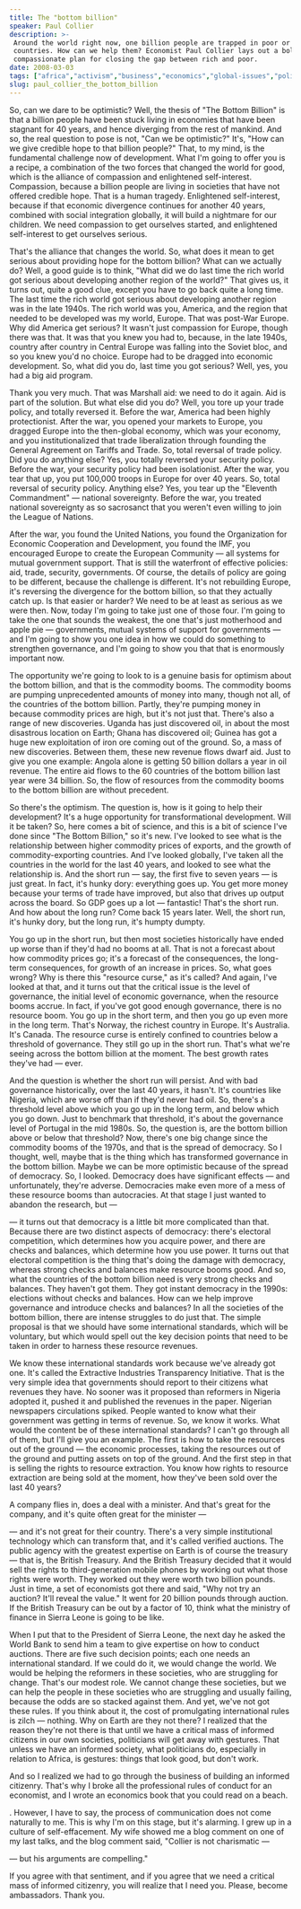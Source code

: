 ```yaml
---
title: The "bottom billion"
speaker: Paul Collier
description: >-
 Around the world right now, one billion people are trapped in poor or failing
 countries. How can we help them? Economist Paul Collier lays out a bold,
 compassionate plan for closing the gap between rich and poor.
date: 2008-03-03
tags: ["africa","activism","business","economics","global-issues","politics","poverty","global-development","inequality"]
slug: paul_collier_the_bottom_billion
---
```


So, can we dare to be optimistic? Well, the thesis of "The Bottom Billion" is that a
billion people have been stuck living in economies that have been stagnant for 40 years,
and hence diverging from the rest of mankind. And so, the real question to pose is not,
"Can we be optimistic?" It's, "How can we give credible hope to that billion people?"
That, to my mind, is the fundamental challenge now of development. What I'm going to offer
you is a recipe, a combination of the two forces that changed the world for good, which is
the alliance of compassion and enlightened self-interest. Compassion, because a billion
people are living in societies that have not offered credible hope. That is a human
tragedy. Enlightened self-interest, because if that economic divergence continues for
another 40 years, combined with social integration globally, it will build a nightmare for
our children. We need compassion to get ourselves started, and enlightened self-interest
to get ourselves serious.

That's the alliance that changes the world. So, what does it mean to get serious about
providing hope for the bottom billion? What can we actually do? Well, a good guide is to
think, "What did we do last time the rich world got serious about developing another
region of the world?" That gives us, it turns out, quite a good clue, except you have to
go back quite a long time. The last time the rich world got serious about developing
another region was in the late 1940s. The rich world was you, America, and the region that
needed to be developed was my world, Europe. That was post-War Europe. Why did America get
serious? It wasn't just compassion for Europe, though there was that. It was that you knew
you had to, because, in the late 1940s, country after country in Central Europe was
falling into the Soviet bloc, and so you knew you'd no choice. Europe had to be dragged
into economic development. So, what did you do, last time you got serious? Well, yes, you
had a big aid program.

Thank you very much. That was Marshall aid: we need to do it again. Aid is part of the
solution. But what else did you do? Well, you tore up your trade policy, and totally
reversed it. Before the war, America had been highly protectionist. After the war, you
opened your markets to Europe, you dragged Europe into the then-global economy, which was
your economy, and you institutionalized that trade liberalization through founding the
General Agreement on Tariffs and Trade. So, total reversal of trade policy. Did you do
anything else? Yes, you totally reversed your security policy. Before the war, your
security policy had been isolationist. After the war, you tear that up, you put 100,000
troops in Europe for over 40 years. So, total reversal of security policy. Anything else?
Yes, you tear up the "Eleventh Commandment" — national sovereignty. Before the war, you
treated national sovereignty as so sacrosanct that you weren't even willing to join the
League of Nations.

After the war, you found the United Nations, you found the Organization for Economic
Cooperation and Development, you found the IMF, you encouraged Europe to create the
European Community — all systems for mutual government support. That is still the
waterfront of effective policies: aid, trade, security, governments. Of course, the
details of policy are going to be different, because the challenge is different. It's not
rebuilding Europe, it's reversing the divergence for the bottom billion, so that they
actually catch up. Is that easier or harder? We need to be at least as serious as we were
then. Now, today I'm going to take just one of those four. I'm going to take the one that
sounds the weakest, the one that's just motherhood and apple pie — governments, mutual
systems of support for governments — and I'm going to show you one idea in how we could do
something to strengthen governance, and I'm going to show you that that is enormously
important now.

The opportunity we're going to look to is a genuine basis for optimism about the bottom
billion, and that is the commodity booms. The commodity booms are pumping unprecedented
amounts of money into many, though not all, of the countries of the bottom billion.
Partly, they're pumping money in because commodity prices are high, but it's not just
that. There's also a range of new discoveries. Uganda has just discovered oil, in about
the most disastrous location on Earth; Ghana has discovered oil; Guinea has got a huge new
exploitation of iron ore coming out of the ground. So, a mass of new discoveries. Between
them, these new revenue flows dwarf aid. Just to give you one example: Angola alone is
getting 50 billion dollars a year in oil revenue. The entire aid flows to the 60 countries
of the bottom billion last year were 34 billion. So, the flow of resources from the
commodity booms to the bottom billion are without precedent.

So there's the optimism. The question is, how is it going to help their development? It's a
huge opportunity for transformational development. Will it be taken? So, here comes a bit
of science, and this is a bit of science I've done since "The Bottom Billion," so it's
new. I've looked to see what is the relationship between higher commodity prices of
exports, and the growth of commodity-exporting countries. And I've looked globally, I've
taken all the countries in the world for the last 40 years, and looked to see what the
relationship is. And the short run — say, the first five to seven years — is just great.
In fact, it's hunky dory: everything goes up. You get more money because your terms of
trade have improved, but also that drives up output across the board. So GDP goes up a lot
— fantastic! That's the short run. And how about the long run? Come back 15 years later.
Well, the short run, it's hunky dory, but the long run, it's humpty dumpty.

You go up in the short run, but then most societies historically have ended up worse than
if they'd had no booms at all. That is not a forecast about how commodity prices go; it's
a forecast of the consequences, the long-term consequences, for growth of an increase in
prices. So, what goes wrong? Why is there this "resource curse," as it's called? And again,
I've looked at that, and it turns out that the critical issue is the level of governance,
the initial level of economic governance, when the resource booms accrue. In fact, if
you've got good enough governance, there is no resource boom. You go up in the short term,
and then you go up even more in the long term. That's Norway, the richest country in
Europe. It's Australia. It's Canada. The resource curse is entirely confined to countries
below a threshold of governance. They still go up in the short run. That's what we're
seeing across the bottom billion at the moment. The best growth rates they've had —
ever.

And the question is whether the short run will persist. And with bad governance
historically, over the last 40 years, it hasn't. It's countries like Nigeria, which are
worse off than if they'd never had oil. So, there's a threshold level above which you go up
in the long term, and below which you go down. Just to benchmark that threshold, it's
about the governance level of Portugal in the mid 1980s. So, the question is, are the
bottom billion above or below that threshold? Now, there's one big change since the
commodity booms of the 1970s, and that is the spread of democracy. So I thought, well,
maybe that is the thing which has transformed governance in the bottom billion. Maybe we
can be more optimistic because of the spread of democracy. So, I looked. Democracy does
have significant effects — and unfortunately, they're adverse. Democracies make even more
of a mess of these resource booms than autocracies. At that stage I just wanted to abandon
the research, but — 

— it turns out that democracy is a little bit more complicated than that. Because there
are two distinct aspects of democracy: there's electoral competition, which determines how
you acquire power, and there are checks and balances, which determine how you use power.
It turns out that electoral competition is the thing that's doing the damage with
democracy, whereas strong checks and balances make resource booms good. And so, what the
countries of the bottom billion need is very strong checks and balances. They haven't got
them. They got instant democracy in the 1990s: elections without checks and balances. How
can we help improve governance and introduce checks and balances? In all the societies of
the bottom billion, there are intense struggles to do just that. The simple proposal is
that we should have some international standards, which will be voluntary, but which would
spell out the key decision points that need to be taken in order to harness these resource
revenues.

We know these international standards work because we've already got one. It's called the
Extractive Industries Transparency Initiative. That is the very simple idea that
governments should report to their citizens what revenues they have. No sooner was it
proposed than reformers in Nigeria adopted it, pushed it and published the revenues in the
paper. Nigerian newspapers circulations spiked. People wanted to know what their
government was getting in terms of revenue. So, we know it works. What would the content be
of these international standards? I can't go through all of them, but I'll give you an
example. The first is how to take the resources out of the ground — the economic
processes, taking the resources out of the ground and putting assets on top of the ground.
And the first step in that is selling the rights to resource extraction. You know how
rights to resource extraction are being sold at the moment, how they've been sold over the
last 40 years?

A company flies in, does a deal with a minister. And that's great for the company, and
it's quite often great for the minister — 

— and it's not great for their country. There's a very simple institutional technology
which can transform that, and it's called verified auctions. The public agency with the
greatest expertise on Earth is of course the treasury — that is, the British Treasury. And
the British Treasury decided that it would sell the rights to third-generation mobile
phones by working out what those rights were worth. They worked out they were worth two
billion pounds. Just in time, a set of economists got there and said, "Why not try an
auction? It'll reveal the value." It went for 20 billion pounds through auction. If the
British Treasury can be out by a factor of 10, think what the ministry of finance in
Sierra Leone is going to be like. 

When I put that to the President of Sierra Leone, the next day he asked the World Bank to
send him a team to give expertise on how to conduct auctions. There are five such decision
points; each one needs an international standard. If we could do it, we would change the
world. We would be helping the reformers in these societies, who are struggling for
change. That's our modest role. We cannot change these societies, but we can help the
people in these societies who are struggling and usually failing, because the odds are so
stacked against them. And yet, we've not got these rules. If you think about it, the cost
of promulgating international rules is zilch — nothing. Why on Earth are they not there? I
realized that the reason they're not there is that until we have a critical mass of
informed citizens in our own societies, politicians will get away with gestures. That
unless we have an informed society, what politicians do, especially in relation to Africa,
is gestures: things that look good, but don't work.

And so I realized we had to go through the business of building an informed
citizenry. That's why I broke all the professional rules of conduct for an economist, and I
wrote an economics book that you could read on a beach. 

. However, I have to say, the process of communication does not come naturally to me. This
is why I'm on this stage, but it's alarming. I grew up in a culture of self-effacement. My
wife showed me a blog comment on one of my last talks, and the blog comment said, "Collier
is not charismatic — 

— but his arguments are compelling." 

If you agree with that sentiment, and if you agree that we need a critical mass of
informed citizenry, you will realize that I need you. Please, become ambassadors. Thank
you. 

<!--
ad_duration=3.33
event="TED2008"
external_start_time=0
intro_duration=11.82
is_subtitle_required="False"
is_talk_featured="True"
language="en"
language_swap="False"
native_language="en"
number_of_related_talks=6
number_of_speakers=1
number_of_subtitled_videos=24
number_of_tags=9
number_of_talk_download_languages=24
number_of_talk_more_resources=0
number_of_talk_recommendations=0
number_of_talks_take_actions=0
post_ad_duration=0.83
published_timestamp="2008-05-28 15:00:00"
recording_date="2008-03-03"
speaker_description="Economist"
speaker_is_published=1
speaker_name="Paul Collier"
talk_name="The \"bottom billion\""
talks_tags=["africa","activism","business","economics","global-issues","politics","poverty","global-development","inequality"]
url_audio="https://download.ted.com/talks/PaulCollier_2008.mp3?apikey=acme-roadrunner"
url_photo_speaker="https://pe.tedcdn.com/images/ted/58996dca4355c7a830fe20676eb0d755bb89cfa0_254x191.jpg"
url_photo_talk="https://pe.tedcdn.com/images/ted/1cffd7f06b5754232bc90a0ca15b1339487d7200_2400x1800.jpg"
url_webpage="https://www.ted.com/talks/paul_collier_the_bottom_billion"
video_type_name="TED Stage Talk"
-->
